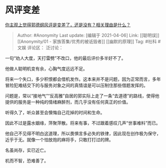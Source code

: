 # 风评变差
[你主观上觉得郭德纲风评是变差了，还是没有？相关理由是什么？](https://www.zhihu.com/question/450102328/answer/1820538410)

> Author: #Anonymity
> Last update: [编辑于 2021-04-06]
> Link: [[聪明误]] [[Anonymity/01 - 家族答集/优秀的被诋毁者]] [[幽默的原理]]
> Tag: #社科 #文娱
> 评论区：
> 泛讨论：

一句“劝人大度，天打雷劈”不改口，他的最后评价多半好不了。

他做人聪明机变有余，心胸气度远远不足。

将来一个失口，多少积恨都会借机发作。这本来并不是问题，因为正常而言，多年冒险犯难结交下的与服务对象之间的真情谊是可以压制住那些借题发挥的。

问题是，常以“接地气”“反高雅”自居的郭实际上走了一条“去道德”的路线，使得他提供的服务是一种纯的情绪麻醉剂，而几乎没有任何真正的价值。

听得久了，听众甚至会懊悔自己花掉的时间和生命。

因此不过是露水姻缘，萍聚萍散。将来有事，不过跟着感叹几声“世事难料”而已。

他自己不见得不明白这道理，所以畏惧言多必失的铁律，因此现在创作极为保守，近乎于无。就像一个怕放炮的麻将手，只敢打打过的牌。

名虽尚存，实已近亡。

机而不智，恐难善了。
